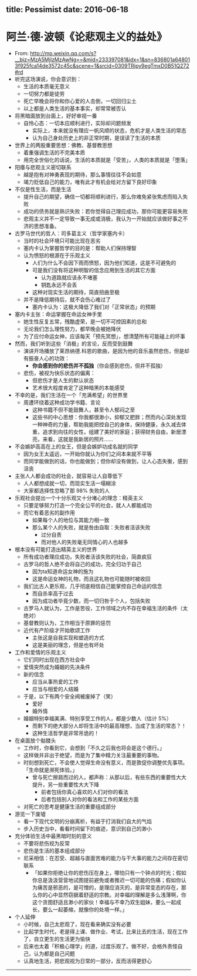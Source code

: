 title: Pessimist
date: 2016-06-18
---

#  阿兰·德·波顿《论悲观主义的益处》

- From: <http://mp.weixin.qq.com/s?__biz=MzA5MjIzMzAwNg==&mid=233397081&idx=1&sn=836801a648013f925fca14de3572c45c&scene=1&srcid=0309TRipy9egTmxD0B51Q272#rd>
- 听完这场演说，你会意识到：
    - 生活的本质毫无意义
    - 一切努力都是徒劳
    - 死亡早晚会将你和你心爱的人击倒，一切回归尘土
    - 以上都是人类生活的基本事实，却常常被否认
- 将黑暗面放到台面上，好好审视一番
    - 自怜心态：一切本应顺利进行，实际却问题频发
        - 实际上，本来就没有理应一帆风顺的状态，危机才是人类生活的常态
        - 认为自己身处历史上的非正常时期，是误读了生活的本质
- 世界上的两股重要思想：佛教、基督教思想
    - 着重强调生活的不完美本质
    - 用完全世俗化的话说，生活的本质就是「受苦」，人类的本质就是「堕落」
- 阳痿与悲观主义密切联系
    - 越是抱有对神勇表现的期待，那么事情往往不会如意
    - 竭力贬低自己的能力，唯有此才有机会给对方留下良好印象
- 不仅是性生活，而是生活
    - 提升自己的期望，确信一切都将顺利进行，那么你难免紧张焦虑而陷入失败
    - 成功的债务就是熟识失败：若你觉得自己理应成功，那你可能更容易失败
    - 悲观主义并不一定导致一事无成或消极，我认为一开始就应该做好事之不济的思想准备。
- 古罗马世代的哲人：司多葛主义（哲学家塞内卡）
    - 当时的社会环境只可能比现在恶劣
    - 塞内卡认为掌握哲学的目的是：帮助人们保持理智
    - 认为愤怒的根源在于乐观主义
        - 人们为什么不会因下雨而愤怒，因为他们知道，这是不可避免的
        - 可是我们没有将这种明智的信念应用到生活的其它方面
            - 认为道路就应该永不堵塞
            - 钥匙永远不会丢
        - 这种对现实生活的期待，简直扭曲至极
    - 并不是降低期待后，就不会伤心难过了
        - 塞内卡认为：这极大降低了我们对「正常状态」的预期
- 塞内卡主张：命运掌握在命运女神手里
    - 她生性反复五常，残酷虚荣，是一切不可控因素的总和
    - 无论我们怎么理性努力，都早晚会被她降伏
    - 为了应付命运女神，应该每天「预先冥想」，想清楚所有可能碰上的坏事
- 然而，我们听到这些「消极」的言论，反而受到鼓舞
    - 演讲开场播放了莱昂纳德.科恩的歌曲，是因为他的音乐虽然悲伤，但是却有振奋人心的功效：
        - __你会感到你的悲伤并不孤独__（你会感到悲伤，但并不孤独）
    - 悲伤，被视为快乐状态的偏离：
        - 但悲伤才是人生的默认状态
        - 艺术很大程度肯定了这种暗黑的本能感受
- 不幸的是，我们生活在一个「充满希望」的世界里
    - 周遭环绕着这种成功学书籍、言论
        - 这种书籍不但不能鼓舞人，甚至令人郁闷之至
        - 这些书的中心思想：你我都很渺小，抑郁又肥胖；然而内心深处发现一种神奇的力量，帮助我能把控自己的身体，保持健康，永久减去体重，追求到向往的女性，组建了美好的家庭；获得财务自由，新居漂亮，来看，这就是我新居的照片……
- 不会嫉妒高高在上的女王，但是会嫉妒功成名就的同学
    - 因为女王太遥远，一开始你就认为你们之间本来就不平等
    - 而同学能做到的话，你也能做到；但你却没有做到，让人心态失衡，感到沮丧
- 主张人人都会成功的社会，就容易让人自尊低下
    - 人人都想成就一切，而现实生活一塌糊涂
    - 大家都选择性忽略了那 98% 失败的人
- 乐观社会提出一个十分乐观又十分堵心的理念：精英主义
    - 只要足够努力打造一个完全公平的社会，就人人都能成功
    - 而它有着恶劣的副作用
        - 如果每个人的地位与其能力相一致
        - 那么某个人的失败，就是咎由自取：失败者活该失败
            - 过分自责
            - 而对他人的失败毫无同情心的人也越多
- 根本没有可能打造出精英主义的世界
    - 所有成功者理应成功，失败者活该失败的社会，简直疯狂
    - 古罗马的哲人绝不会将自己的成功，完全归功于自己
        - 因为ta知道命运女神的施为
        - 这是命运女神的礼物，而且这礼物也可能随时被收回
    - 我们比古人更乐观，几乎彻底相信自己能掌控自己命运的信念
        - 而自杀率高于过去
        - 因为成功者毕竟少数，而一切归咎于个人，包括失败
    - 古罗马人就认为，工作是苦役，工作领域之内不存在幸福生活的条件（太绝对）
    - 基督教则认为，工作相当于原罪的惩罚
    - 近代有产阶级才开始歌颂工作
        - 主张这是自我实现和塑造的方式
        - 这是美丽的理念，但是也有坏处
- 工作和爱情的乐观主义
    - 它们同时出现在西方社会中
    - 爱情突然成为婚姻的先决条件
    - 新的信念
        - 应当从事热爱的工作
        - 应当与相爱的人结婚
    - 于是，以下有两个安全阀被废掉了（笑）
        - 爱好
        - 婚外情
    - 婚姻特别幸福美满、特别享受工作的人，都是少数人（估计 5%）
        - 而剩下的绝大部分人却将生活中的最高理想，当成了生活的常态？！
        - 这种生活哲学是非常吊诡的！
- 在桌面放个骷髅头
    - 工作时，你看到它，会想到「不久之后我也将会是这个德行。」
    - 这样做并非出于绝望，而是为了集中精力关注最重要的事物。
    - 时刻想到死亡，不会使人觉得生命没有意义，而是敦促你调整优先事项。「生命就是濒死体验。」
        - 曾与死亡擦肩而过的人，都声称：从那以后，有些东西的重要性大大提升，另一些重要性大大下降
            - 前者包括你真心喜欢的人们对你的看法
            - 后者包括别人对你的看法和工作的某些方面
    - 对死亡的思考是健康生活的重要组成部分
- 游览一下废墟
    - 看一下现代文明的分崩离析，有益于打消我们自大的气焰
    - 步入历史当中，看看时间留下的痕迹，意识到自己的渺小
- 充分体验生活中最黑暗时刻的意义
    - 不要将悲伤视为反常
    - 悲伤是生活的基本组成部分
    - 尼采相信：在忍受、超越与直面苦难的能力与干大事的能力之间存在密切联系
        - 「如果你拒绝让你的悲伤压在身上，哪怕只有一个钟点的时光；假如你总是汲汲营营地试图提前避免或者推迟一切可能的伤痛；假如你认为痛苦是邪恶的，是可憎的，是理应消灭的，是异常变态的存在，那么你的心中显然窃据着舒适的宗教。对幸福的理解是多么浅薄啊，你这个贪图舒适且渺小的家伙！幸福与不幸乃双生姐妹，要么一起成长，要么一起萎缩，就像你的处境一样。」
- 个人延伸
    - 小时候，自己太悲观了，现在看来确实没有必要
    - 比起学生时代，老是得上课、做作业、考试，比来比去的生活，现在工作了，自立更生的生活更为愉快
    - 后来也太着「积极心理学」的道，过度乐观了。做不好，会格外责怪自己，认为都是自己问题
    - 认真地生活，把悲观视为日常的一部分，反而活得更舒心

---
